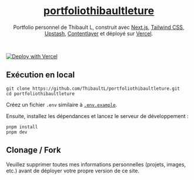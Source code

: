 <div align="center">
    <a href="https://portfoliothibaultleture.vercel.app"><h1 align="center">portfoliothibaultleture</h1></a>

Portfolio personnel de Thibault L, construit avec [Next.js](https://nextjs.org/), [Tailwind CSS](https://tailwindcss.com/), [Upstash](https://upstash.com), [Contentlayer](https://www.contentlayer.dev/) et déployé sur [Vercel](https://vercel.com/).

</div>

<br/>


[![Deploy with Vercel](https://vercel.com/button)](https://vercel.com/new/upstash/clone?demo-title=Next.js%20Portfolio%20with%20Pageview%20Counter&demo-description=Portfolio%20site%20with%20pageview%20counter%2C%20built%20with%20Next.js%2013%20App%20Router%2C%20Contentlayer%2C%20and%20Upstash%20Redis.&demo-url=https%3A%2F%2Fportfoliothibaultleture.vercel.app%2F&demo-image=%2F%2Fimages.ctfassets.net%2Fe5382hct74si%2F1DA8n5a6WaP9p1FXf9LmUY%2Fc6264fa2732355787bf657df92dda8a1%2FCleanShot_2023-04-17_at_14.17.37.png&project-name=Next.js%20Portfolio%20with%20Pageview%20Counter&repository-name=portfoliothibaultleture&repository-url=https%3A%2F%2Fgithub.com%2FThibaultL%2Fportfoliothibaultleture&from=templates&integration-ids=oac_V3R1GIpkoJorr6fqyiwdhl17)

## Exécution en local


```sh-session
git clone https://github.com/ThibaultL/portfoliothibaultleture.git
cd portfoliothibaultleture
```


Créez un fichier `.env` similaire à [`.env.example`](https://github.com/ThibaultL/portfoliothibaultleture/blob/main/.env.example).

Ensuite, installez les dépendances et lancez le serveur de développement :
```sh-session
pnpm install
pnpm dev
```


## Clonage / Fork

Veuillez supprimer toutes mes informations personnelles (projets, images, etc.) avant de déployer votre propre version de ce site.
